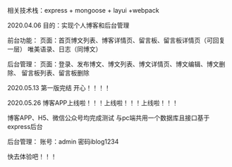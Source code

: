 相关技术栈：express + mongoose + layui +webpack



2020.04.06
目的：实现个人博客和后台管理

前台功能：
页面：首页博文列表、博客详情页、留言板、留言板详情页（可回复一层）
	  唯美语录、日志（同博文）
	
后台管理：
页面：登录、发布博文、博文列表、博文详情页、博文编辑、博文删除、
	  留言板列表、留言板删除


2020.05.13 第一版完结
开心！！！！


2020.05.26
博客APP上线啦！！！上线啦！！！上线啦！！！

博客APP、H5、微信公众号均完成测试
与pc端共用一个数据库且接口基于express后台

后台管理：
账号：admin 密码iblog1234

快去体验吧！！！























